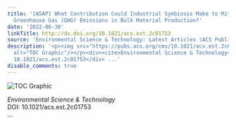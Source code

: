 ```yaml
---
title: '[ASAP] What Contribution Could Industrial Symbiosis Make to Mitigating Industrial
  Greenhouse Gas (GHG) Emissions in Bulk Material Production?'
date: '2022-06-30'
linkTitle: http://dx.doi.org/10.1021/acs.est.2c01753
source: 'Environmental Science & Technology: Latest Articles (ACS Publications)'
description: '<p><img src="https://pubs.acs.org/cms/10.1021/acs.est.2c01753/asset/images/medium/es2c01753_0006.gif"
  alt="TOC Graphic"/></p><div><cite>Environmental Science & Technology</cite></div><div>DOI:
  10.1021/acs.est.2c01753</div> ...'
disable_comments: true
---
```

<p><img src="https://pubs.acs.org/cms/10.1021/acs.est.2c01753/asset/images/medium/es2c01753_0006.gif" alt="TOC Graphic"/></p><div><cite>Environmental Science & Technology</cite></div><div>DOI: 10.1021/acs.est.2c01753</div> ...